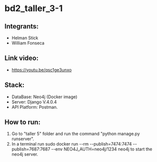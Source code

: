# bd2_taller_3-1

## Integrants:

- Helman Stick
- William Fonseca

## Link video:

- https://youtu.be/qsc1ge3unxo

## Stack:

- DataBase: Neo4j (Docker image)
- Server: Django V.4.0.4
- API Platform: Postman.

## How to run:

1. Go to "taller 5" folder and run the command "python manage.py runserver".
2. In a terminal run sudo docker run --rm --publish=7474:7474 --publish=7687:7687 --env NEO4J_AUTH=neo4j/1234 neo4j to start the neo4j server.
